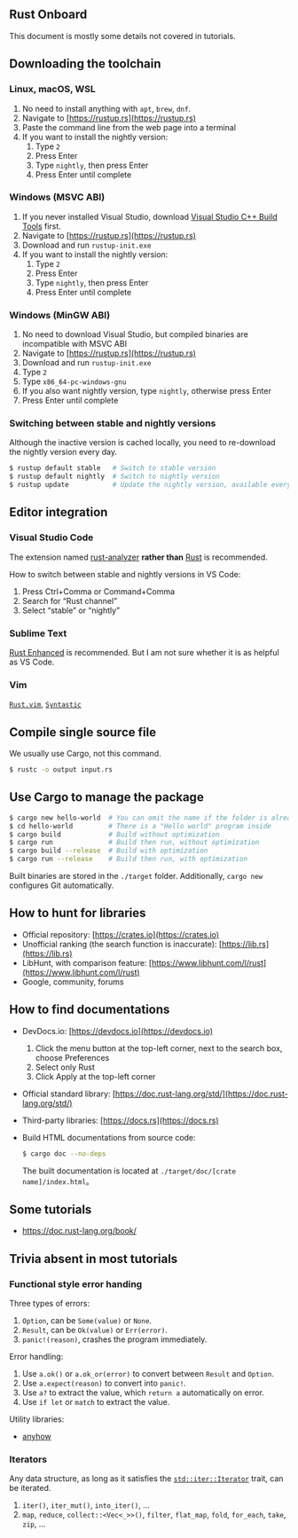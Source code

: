 Rust Onboard
------------

This document is mostly some details not covered in tutorials.

## Downloading the toolchain

### Linux, macOS, WSL

1. No need to install anything with `apt`, `brew`, `dnf`.
2. Navigate to [https://rustup.rs](https://rustup.rs)
3. Paste the command line from the web page into a terminal
4. If you want to install the nightly version:
    1. Type `2`
    2. Press Enter
    3. Type `nightly`, then press Enter
    4. Press Enter until complete

### Windows (MSVC ABI)

1. If you never installed Visual Studio, download [Visual Studio C++ Build Tools](https://visualstudio.microsoft.com/visual-cpp-build-tools/) first.
2. Navigate to [https://rustup.rs](https://rustup.rs)
3. Download and run `rustup-init.exe`
4. If you want to install the nightly version:
    1. Type `2`
    2. Press Enter
    3. Type `nightly`, then press Enter
    4. Press Enter until complete

### Windows (MinGW ABI)

1. No need to download Visual Studio, but compiled binaries are incompatible with MSVC ABI
2. Navigate to [https://rustup.rs](https://rustup.rs)
3. Download and run `rustup-init.exe`
4. Type `2`
5. Type `x86_64-pc-windows-gnu`
6. If you also want nightly version, type `nightly`, otherwise press Enter
7. Press Enter until complete

### Switching between stable and nightly versions

Although the inactive version is cached locally, you need to re-download the nightly version every day.

```bash
$ rustup default stable   # Switch to stable version
$ rustup default nightly  # Switch to nightly version
$ rustup update           # Update the nightly version, available every day
```

## Editor integration

### Visual Studio Code

The extension named [rust-analyzer](https://marketplace.visualstudio.com/items?itemName=matklad.rust-analyzer) **rather than** [Rust](https://marketplace.visualstudio.com/items?itemName=rust-lang.rust) is recommended.

How to switch between stable and nightly versions in VS Code:

1. Press Ctrl+Comma or Command+Comma
2. Search for “Rust channel”
3. Select “stable” or “nightly”

### Sublime Text

[Rust Enhanced](https://github.com/rust-lang/rust-enhanced) is recommended. But I am not sure whether it is as helpful as VS Code.

### Vim

[`Rust.vim`](https://github.com/rust-lang/rust.vim), [`Syntastic`](https://github.com/vim-syntastic/syntastic)

## Compile single source file

We usually use Cargo, not this command.

```bash
$ rustc -o output input.rs
```

## Use Cargo to manage the package

```bash
$ cargo new hello-world  # You can omit the name if the folder is already made
$ cd hello-world         # There is a "Hello world" program inside
$ cargo build            # Build without optimization
$ cargo run              # Build then run, without optimization
$ cargo build --release  # Build with optimization
$ cargo run --release    # Build then run, with optimization
```

Built binaries are stored in the `./target` folder. Additionally, `cargo new` configures Git automatically.

## How to hunt for libraries

* Official repository: [https://crates.io](https://crates.io)
* Unofficial ranking (the search function is inaccurate): [https://lib.rs](https://lib.rs)
* LibHunt, with comparison feature: [https://www.libhunt.com/l/rust](https://www.libhunt.com/l/rust)
* Google, community, forums

## How to find documentations

* DevDocs.io: [https://devdocs.io](https://devdocs.io)
    1. Click the menu button at the top-left corner, next to the search box, choose Preferences
    2. Select only Rust
    3. Click Apply at the top-left corner
* Official standard library: [https://doc.rust-lang.org/std/](https://doc.rust-lang.org/std/)
* Third-party libraries: [https://docs.rs](https://docs.rs)
* Build HTML documentations from source code:

    ```bash
    $ cargo doc --no-deps
    ```

    The built documentation is located at `./target/doc/[crate name]/index.html`。

## Some tutorials

* https://doc.rust-lang.org/book/

## Trivia absent in most tutorials

### Functional style error handing

Three types of errors:

1. `Option`, can be `Some(value)` or `None`.
2. `Result`, can be `Ok(value)` or `Err(error)`.
3. `panic!(reason)`, crashes the program immediately.

Error handling:

1. Use `a.ok()` or `a.ok_or(error)` to convert between `Result` and `Option`.
2. Use `a.expect(reason)` to convert into `panic!`.
3. Use `a?` to extract the value, which `return a` automatically on error.
4. Use `if let` or `match` to extract the value.

Utility libraries:

* [anyhow](https://lib.rs/crates/anyhow)

### Iterators

Any data structure, as long as it satisfies the [`std::iter::Iterator`](https://doc.rust-lang.org/std/iter/trait.Iterator.html) trait, can be iterated.

1. `iter()`, `iter_mut()`, `into_iter()`, …
2. `map`, `reduce`, `collect::<Vec<_>>()`, `filter`, `flat_map`, `fold`, `for_each`, `take`, `zip`, …

